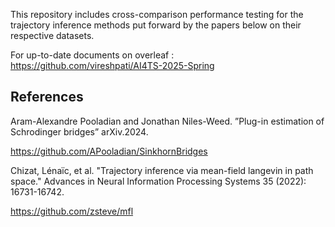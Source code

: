 This repository includes cross-comparison performance testing for the trajectory inference methods put forward by the papers below on their respective datasets.

For up-to-date documents on overleaf : https://github.com/vireshpati/AI4TS-2025-Spring 

## References ##

Aram-Alexandre Pooladian and Jonathan Niles-Weed. ”Plug-in estimation of
Schrodinger bridges” arXiv.2024.

https://github.com/APooladian/SinkhornBridges


Chizat, Lénaïc, et al. "Trajectory inference via mean-field langevin in path space." Advances in Neural Information Processing Systems 35 (2022): 16731-16742.

https://github.com/zsteve/mfl

